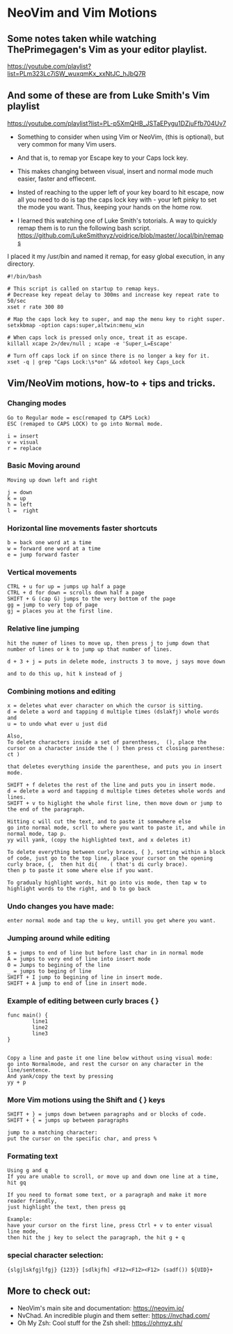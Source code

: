 # NeoVim and Vim Motions


## Some notes taken while watching ThePrimegagen's Vim as your editor playlist.
https://youtube.com/playlist?list=PLm323Lc7iSW_wuxqmKx_xxNtJC_hJbQ7R


## And some of these are from Luke Smith's Vim playlist
https://youtube.com/playlist?list=PL-p5XmQHB_JSTaEPygu1DZjuFfb704Uv7

- Something to consider when using Vim or NeoVim,  (this is optional), but very common for many Vim users. 
- And that is, to remap yor Escape key to your Caps lock key.
- This makes changing between visual, insert and normal mode much easier, faster and effiecent.

- Insted of reaching to the upper left of your key board to hit escape, now all you need to do is tap the caps lock key with - your left pinky to set the mode you want. Thus, keeping your hands on the home row.

- I learned this watching one of Luke Smith's totorials. A way to quickly  remap them is  to run the following bash script.
https://github.com/LukeSmithxyz/voidrice/blob/master/.local/bin/remaps

I placed it my /usr/bin and named it remap, for easy global execution, in any directory.

```
#!/bin/bash

# This script is called on startup to remap keys.
# Decrease key repeat delay to 300ms and increase key repeat rate to 50/sec
xset r rate 300 80

# Map the caps lock key to super, and map the menu key to right super.
setxkbmap -option caps:super,altwin:menu_win

# When caps lock is pressed only once, treat it as escape.
killall xcape 2>/dev/null ; xcape -e 'Super_L=Escape'

# Turn off caps lock if on since there is no longer a key for it.
xset -q | grep "Caps Lock:\s*on" && xdotool key Caps_Lock
```


## Vim/NeoVim motions, how-to + tips and tricks.

### Changing modes
```
Go to Regular mode = esc(remaped tp CAPS Lock)
ESC (remaped to CAPS LOCK) to go into Normal mode.

i = insert
v = visual
r = replace
```

### Basic Moving around
```
Moving up down left and right

j = down
k = up
h = left
l =  right
```

### Horizontal line movements faster shortcuts
```
b = back one word at a time
w = forward one word at a time
e = jump forward faster
```

###  Vertical movements
```
CTRL + u for up = jumps up half a page
CTRL + d for down = scrolls down half a page
SHIFT + G (cap G) jumps to the very bottom of the page
gg = jump to very top of page
gj = places you at the first line.
```

### Relative line jumping
```
hit the numer of lines to move up, then press j to jump down that number of lines or k to jump up that number of lines.

d + 3 + j = puts in delete mode, instructs 3 to move, j says move down

and to do this up, hit k instead of j
```

### Combining motions and editing
```
x = deletes what ever character on which the cursor is sitting.
d = delete a word and tapping d multiple times (dslakfj) whole words and
u = to undo what ever u just did

Also,
To delete characters inside a set of parentheses,  (), place the cursor on a character inside the ( ) then press ct closing parenthese: 
ct )

that deletes everything inside the parenthese, and puts you in insert mode.

SHIFT + f deletes the rest of the line and puts you in insert mode.
d = delete a word and tapping d multiple times detetes whole words and lines.
SHIFT + v to higlight the whole first line, then move down or jump to the end of the paragraph. 

Hitting c will cut the text, and to paste it somewhere else
go into normal mode, scrll to where you want to paste it, and while in normal mode, tap p.
yy will yank, (copy the highlighted text, and x deletes it)

To delete everything between curly braces, { }, setting within a block of code, just go to the top line, place your cursor on the opening curly brace, {,  then hit di{    ( that's di curly brace).
then p to paste it some where else if you want.

To gradualy highlight words, hit go into vis mode, then tap w to highlight words to the right, and b to go back
```

### Undo changes you have made:
```
enter normal mode and tap the u key, untill you get where you want.
```

### Jumping around while editing
```
$ = jumps to end of line but before last char in in normal mode
A = jumps to very end of line into insert mode
0 = Jumps to begining of the line
_ = jumps to beging of line
SHIFT + I jump to begining of line in insert mode.
SHIFT + A jump to end of line in insert mode.
```

### Example of editing between curly braces { }
```
func main() {
		line1
		line2
		line3
}


Copy a line and paste it one line below without using visual mode:
go into Normalmode, and rest the cursor on any character in the line/sentence.
And yank/copy the text by pressing
yy + p
```

### More Vim motions using  the Shift and { } keys
```
SHIFT + } = jumps down between paragraphs and or blocks of code.
SHIFT + { = jumps up between paragraphs

jump to a matching character:
put the cursor on the specific char, and press %
```

### Formating text
```
Using g and q
If you are unable to scroll, or move up and down one line at a time, hit gq

If you need to format some text, or a paragraph and make it more reader friendly,
just highlight the text, then press gq

Example:
have your cursor on the first line, press Ctrl + v to enter visual line mode,
then hit the j key to select the paragraph, the hit g + q
```

### special character selection:
```
{slgjlskfgjlfgj} {123}} [sdlkjfh] <F12><F12><F12> (sadf()) ${UID}+
```

## More to check out:
- NeoVim's main site and documentation: https://neovim.io/
- NvChad. An incredible plugin and them setter: https://nvchad.com/
- Oh My Zsh: Cool stuff for the Zsh shell: https://ohmyz.sh/






